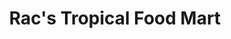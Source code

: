 ---
title: "Rac's Tropical Food Mart"
url: /kennesaw/racs-tropical-food-mart/
shop: Lebensmittel
---
